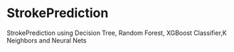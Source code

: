 # StrokePrediction
StrokePrediction using Decision Tree, Random Forest, XGBoost Classifier,K Neighbors and Neural Nets
